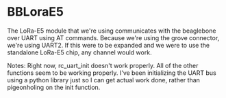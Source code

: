 # BBLoraE5

The LoRa-E5 module that we're using communicates with the beaglebone over UART using AT commands. Because we're using the grove connector, we're
using UART2. If this were to be expanded and we were to use the standalone LoRa-E5 chip, any channel would work.

Notes: Right now, rc_uart_init doesn't work properly. All of the other functions seem to be working properly. I've been initializing the UART bus
using a python library just so I can get actual work done, rather than pigeonholing on the init function.

